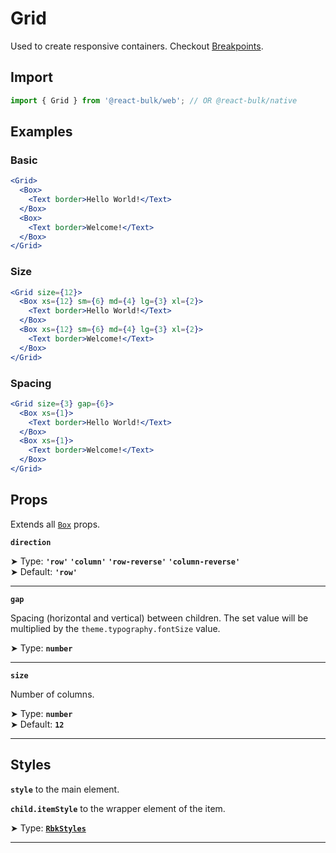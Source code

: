 # Grid

Used to create responsive containers. Checkout [Breakpoints](/docs/layout/breakpoints).

## Import

```jsx
import { Grid } from '@react-bulk/web'; // OR @react-bulk/native
```

## Examples

### Basic

```jsx live
<Grid>
  <Box>
    <Text border>Hello World!</Text>
  </Box>
  <Box>
    <Text border>Welcome!</Text>
  </Box>
</Grid>
```

### Size

```jsx live
<Grid size={12}>
  <Box xs={12} sm={6} md={4} lg={3} xl={2}>
    <Text border>Hello World!</Text>
  </Box>
  <Box xs={12} sm={6} md={4} lg={3} xl={2}>
    <Text border>Welcome!</Text>
  </Box>
</Grid>
```

### Spacing

```jsx live
<Grid size={3} gap={6}>
  <Box xs={1}>
    <Text border>Hello World!</Text>
  </Box>
  <Box xs={1}>
    <Text border>Welcome!</Text>
  </Box>
</Grid>
```

## Props

Extends all [`Box`](/docs/components/core/box#props) props.

**`direction`**

➤ Type: **`'row'` `'column'` `'row-reverse'` `'column-reverse'`** <br/>
➤ Default: **`'row'`** <br/>

---

**`gap`**

Spacing (horizontal and vertical) between children. The set value will be multiplied by the `theme.typography.fontSize` value.

➤ Type: **`number`** <br/>

---

**`size`**

Number of columns.

➤ Type: **`number`** <br/>
➤ Default: **`12`** <br/>

---

## Styles

**`style`** to the main element.

**`child.itemStyle`** to the wrapper element of the item.

➤ Type: **[`RbkStyles`](/docs/type-reference/rbk-styles)** <br/>

---
